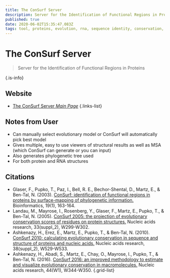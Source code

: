 ```yaml
---
title: The ConSurf Server
description: Server for the Identification of Functional Regions in Proteins
published: true
date: 2020-06-02T15:35:47.083Z
tags: tool, proteins, evolution, rna, sequence identity, conservation, structural analysis, residue
---
```


# The ConSurf Server

> Server for the Identification of Functional Regions in Proteins


{.is-info}



## Website

- [The ConSurf Server *Main Page*](https://consurf.tau.ac.il/)
{.links-list}

## Notes from User
- Can manually select evolutionary model or ConSurf will automatically pick best model
- Gives multiple, easy to use viewers of structural results as well as MSA (which ConSurf can generate or you can input)
- Also generates phylogenetic tree used 
- For both protein and RNA structures 

## Citations

- Glaser, F., Pupko, T., Paz, I., Bell, R. E., Bechor-Shental, D., Martz, E., & Ben-Tal, N. (2003). [ConSurf: identification of functional regions in proteins by surface-mapping of phylogenetic information.](https://academic.oup.com/bioinformatics/article/19/1/163/316881) Bioinformatics, 19(1), 163-164. 
- Landau, M., Mayrose, I., Rosenberg, Y., Glaser, F., Martz, E., Pupko, T., & Ben-Tal, N. (2005). [ConSurf 2005: the projection of evolutionary conservation scores of residues on protein structures.](https://academic.oup.com/nar/article/33/suppl_2/W299/2505458) Nucleic acids research, 33(suppl_2), W299-W302.
-	Ashkenazy, H., Erez, E., Martz, E., Pupko, T., & Ben-Tal, N. (2010). [ConSurf 2010: calculating evolutionary conservation in sequence and structure of proteins and nucleic acids.](https://academic.oup.com/nar/article/38/suppl_2/W529/1107665) Nucleic acids research, 38(suppl_2), W529-W533.
-	Ashkenazy, H., Abadi, S., Martz, E., Chay, O., Mayrose, I., Pupko, T., & Ben-Tal, N. (2016). [ConSurf 2016: an improved methodology to estimate and visualize evolutionary conservation in macromolecules.](https://academic.oup.com/nar/article/44/W1/W344/2499373) Nucleic acids research, 44(W1), W344-W350.
{.grid-list}